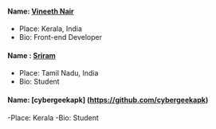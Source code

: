 #### Name: [Vineeth Nair](https://github.com/vineeth-nair)
- Place: Kerala, India
- Bio: Front-end Developer

#### Name : [Sriram](https://github.com/sriramdasavage)
- Place: Tamil Nadu, India
- Bio: Student

#### Name: [cybergeekapk] (https://github.com/cybergeekapk)
-Place: Kerala
-Bio: Student

